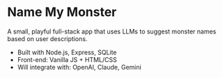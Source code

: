 # Name My Monster

A small, playful full-stack app that uses LLMs to suggest monster names based on user descriptions.

- Built with Node.js, Express, SQLite
- Front-end: Vanilla JS + HTML/CSS
- Will integrate with: OpenAI, Claude, Gemini
